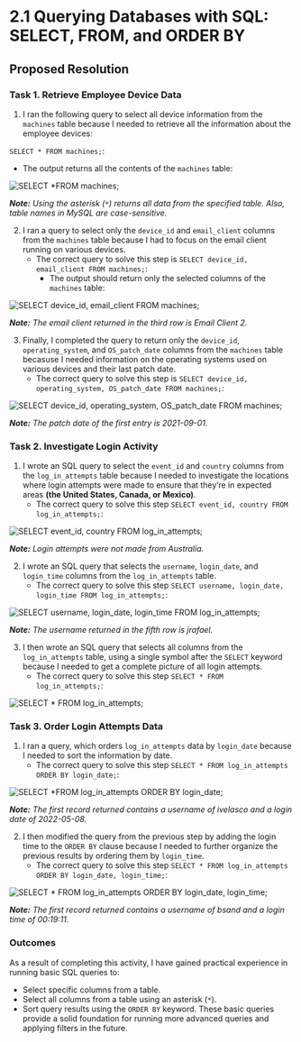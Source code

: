 # 2.1 Querying Databases with SQL: SELECT, FROM, and ORDER BY

## Proposed Resolution

### Task 1. Retrieve Employee Device Data

1. I ran the following query to select all device information from the `machines` table because I needed to retrieve all the information about the employee devices:

`SELECT *
FROM machines;`:

   * The output returns all the contents of the `machines` table:

![SELECT *FROM machines;](https://github.com/user-attachments/assets/09c6a044-6597-407f-bb97-be9c872fcf15)

***Note:** Using the asterisk (`*`) returns all data from the specified table. Also, table names in MySQL are case-sensitive.*

2. I ran a query to select only the `device_id` and `email_client` columns from the `machines` table because I had to focus on the email client running on various devices. 
    * The correct query to solve this step is `SELECT device_id, email_client
FROM machines;`:
      * The output should return only the selected columns of the `machines` table:

![SELECT device_id, email_client FROM machines;](https://github.com/user-attachments/assets/655f3aee-abce-4da6-a6cc-2b0eaf5619ee)

***Note:** The email client returned in the third row is Email Client 2.*

3. Finally, I completed the query to return only the `device_id`, `operating_system`, and `OS_patch_date` columns from the `machines` table becasuse I needed information on the operating systems used on various devices and their last patch date.
    * The correct query to solve this step is `SELECT device_id, operating_system, OS_patch_date
FROM machines;`:

![SELECT device_id, operating_system, OS_patch_date FROM machines;](https://github.com/user-attachments/assets/cbb3e057-2f27-4a1c-aa6b-ff8348fb703c)

***Note:** The patch date of the first entry is 2021-09-01.*

### Task 2. Investigate Login Activity

1. I wrote an SQL query to select the `event_id` and `country` columns from the `log_in_attempts` table because I needed to investigate the locations where login attempts were made to ensure that they’re in expected areas **(the United States, Canada, or Mexico)**.
    * The correct query to solve this step `SELECT event_id, country
FROM log_in_attempts;`:

![SELECT event_id, country FROM log_in_attempts;](https://github.com/user-attachments/assets/fa836e99-0f07-4fcd-8ab4-715a4a2bec90)

***Note:** Login attempts were not made from Australia.*

2. I wrote an SQL query that selects the `username`, `login_date`, and `login_time` columns from the `log_in_attempts` table.
    * The correct query to solve this step `SELECT username, login_date, login_time
FROM log_in_attempts;`:

![SELECT username, login_date, login_time FROM log_in_attempts;](https://github.com/user-attachments/assets/9741b178-297f-4e3e-826b-2c157a8bedd7)

***Note:** The username returned in the fifth row is jrafael.*

3. I then wrote an SQL query that selects all columns from the `log_in_attempts` table, using a single symbol after the `SELECT` keyword because I needed to get a complete picture of all login attempts.
    * The correct query to solve this step `SELECT *
FROM log_in_attempts;`:

![SELECT * FROM log_in_attempts;](https://github.com/user-attachments/assets/4e0e1314-24fa-41f0-a9d0-c69c4586444d)

### Task 3. Order Login Attempts Data

1. I ran a query, which orders `log_in_attempts` data by `login_date` because I needed to sort the information by date.
    * The correct query to solve this step `SELECT *
FROM log_in_attempts
ORDER BY login_date;`:

![SELECT *FROM log_in_attempts ORDER BY login_date;](https://github.com/user-attachments/assets/0c340b2e-7611-4fdc-9264-36dc1662a232)

***Note:** The first record returned contains a username of ivelasco and a login date of 2022-05-08.*

2. I then modified the query from the previous step by adding the login time to the `ORDER BY` clause because I needed to further organize the previous results by ordering them by `login_time`. 
    * The correct query to solve this step `SELECT *
FROM log_in_attempts
ORDER BY login_date, login_time;`:

![SELECT * FROM log_in_attempts ORDER BY login_date, login_time;](https://github.com/user-attachments/assets/6769d740-ea7d-4ed5-bb09-a8e745fce02e)

***Note:** The first record returned contains a username of bsand and a login time of 00:19:11.*

### Outcomes

As a result of completing this activity, I have gained practical experience in running basic SQL queries to:

* Select specific columns from a table.
* Select all columns from a table using an asterisk (`*`).
* Sort query results using the `ORDER BY` keyword.
These basic queries provide a solid foundation for running more advanced queries and applying filters in the future.
